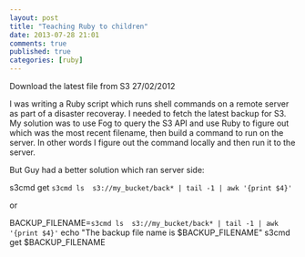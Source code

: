 ```yaml
---
layout: post
title: "Teaching Ruby to children"
date: 2013-07-28 21:01
comments: true
published: true
categories: [ruby]
---
```


Download the latest file from S3
27/02/2012

I was writing a Ruby script which runs shell commands on a remote server as part of a disaster recoveray. I needed to fetch the latest backup for S3. My solution was to use Fog to query the S3 API and use Ruby to figure out which was the most recent filename, then build a command to run on the server. In other words I figure out the command locally and then run it to the server.

But Guy had a better solution which ran server side:

s3cmd get `s3cmd ls  s3://my_bucket/back* | tail -1 | awk '{print $4}'`

or

BACKUP_FILENAME=`s3cmd ls  s3://my_bucket/back* | tail -1 | awk '{print $4}'`
echo "The backup file name is $BACKUP_FILENAME"
s3cmd get $BACKUP_FILENAME